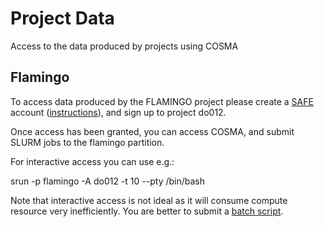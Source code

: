 # Project Data

Access to the data produced by projects using COSMA

## Flamingo

To access data produced by the FLAMINGO project please create a [SAFE](https://safe.epcc.ed.ac.uk/dirac/) account ([instructions](account.rst)), and sign up to project do012.

Once access has been granted, you can access COSMA, and submit SLURM jobs to the flamingo partition.

For interactive access you can use e.g.:

srun -p flamingo -A do012 -t 10 --pty /bin/bash

Note that interactive access is not ideal as it will consume compute resource very inefficiently. You are better to submit a [batch script](slurm.md).